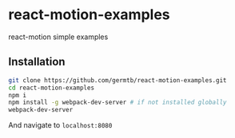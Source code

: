 # react-motion-examples
react-motion simple examples

## Installation

```bash
git clone https://github.com/germtb/react-motion-examples.git
cd react-motion-examples
npm i
npm install -g webpack-dev-server # if not installed globally
webpack-dev-server
```

And navigate to `localhost:8080`
